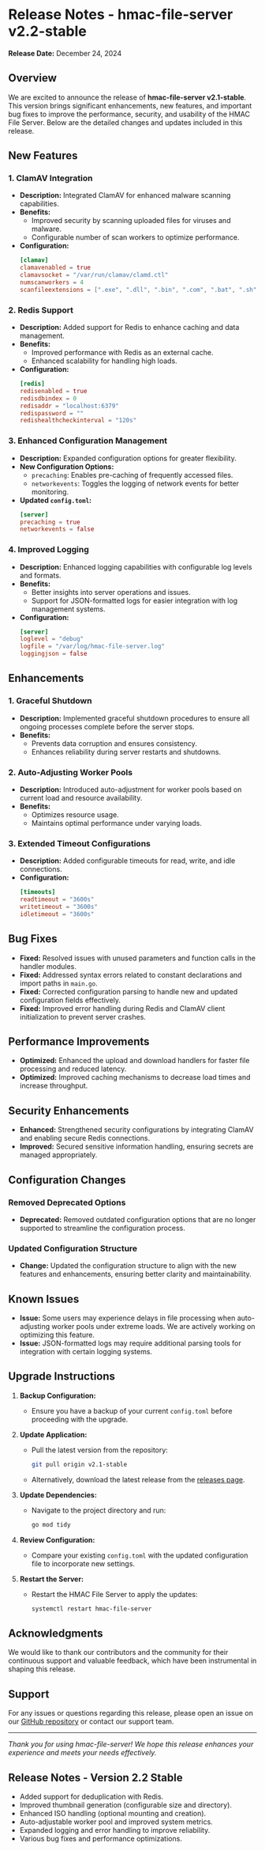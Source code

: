 # Release Notes - hmac-file-server v2.2-stable

**Release Date:** December 24, 2024

## Overview

We are excited to announce the release of **hmac-file-server v2.1-stable**. This version brings significant enhancements, new features, and important bug fixes to improve the performance, security, and usability of the HMAC File Server. Below are the detailed changes and updates included in this release.

## New Features

### 1. **ClamAV Integration**
- **Description:** Integrated ClamAV for enhanced malware scanning capabilities.
- **Benefits:**
  - Improved security by scanning uploaded files for viruses and malware.
  - Configurable number of scan workers to optimize performance.
- **Configuration:**
  ```toml
  [clamav]
  clamavenabled = true
  clamavsocket = "/var/run/clamav/clamd.ctl"
  numscanworkers = 4
  scanfileextensions = [".exe", ".dll", ".bin", ".com", ".bat", ".sh", ".php", ".js"]
  ```

### 2. **Redis Support**
- **Description:** Added support for Redis to enhance caching and data management.
- **Benefits:**
  - Improved performance with Redis as an external cache.
  - Enhanced scalability for handling high loads.
- **Configuration:**
  ```toml
  [redis]
  redisenabled = true
  redisdbindex = 0
  redisaddr = "localhost:6379"
  redispassword = ""
  redishealthcheckinterval = "120s"
  ```

### 3. **Enhanced Configuration Management**
- **Description:** Expanded configuration options for greater flexibility.
- **New Configuration Options:**
  - `precaching`: Enables pre-caching of frequently accessed files.
  - `networkevents`: Toggles the logging of network events for better monitoring.
- **Updated `config.toml`:**
  ```toml
  [server]
  precaching = true
  networkevents = false
  ```

### 4. **Improved Logging**
- **Description:** Enhanced logging capabilities with configurable log levels and formats.
- **Benefits:**
  - Better insights into server operations and issues.
  - Support for JSON-formatted logs for easier integration with log management systems.
- **Configuration:**
  ```toml
  [server]
  loglevel = "debug"
  logfile = "/var/log/hmac-file-server.log"
  loggingjson = false
  ```

## Enhancements

### 1. **Graceful Shutdown**
- **Description:** Implemented graceful shutdown procedures to ensure all ongoing processes complete before the server stops.
- **Benefits:**
  - Prevents data corruption and ensures consistency.
  - Enhances reliability during server restarts and shutdowns.

### 2. **Auto-Adjusting Worker Pools**
- **Description:** Introduced auto-adjustment for worker pools based on current load and resource availability.
- **Benefits:**
  - Optimizes resource usage.
  - Maintains optimal performance under varying loads.

### 3. **Extended Timeout Configurations**
- **Description:** Added configurable timeouts for read, write, and idle connections.
- **Configuration:**
  ```toml
  [timeouts]
  readtimeout = "3600s"
  writetimeout = "3600s"
  idletimeout = "3600s"
  ```

## Bug Fixes

- **Fixed:** Resolved issues with unused parameters and function calls in the handler modules.
- **Fixed:** Addressed syntax errors related to constant declarations and import paths in `main.go`.
- **Fixed:** Corrected configuration parsing to handle new and updated configuration fields effectively.
- **Fixed:** Improved error handling during Redis and ClamAV client initialization to prevent server crashes.

## Performance Improvements

- **Optimized:** Enhanced the upload and download handlers for faster file processing and reduced latency.
- **Optimized:** Improved caching mechanisms to decrease load times and increase throughput.

## Security Enhancements

- **Enhanced:** Strengthened security configurations by integrating ClamAV and enabling secure Redis connections.
- **Improved:** Secured sensitive information handling, ensuring secrets are managed appropriately.

## Configuration Changes

### Removed Deprecated Options
- **Deprecated:** Removed outdated configuration options that are no longer supported to streamline the configuration process.

### Updated Configuration Structure
- **Change:** Updated the configuration structure to align with the new features and enhancements, ensuring better clarity and maintainability.

## Known Issues

- **Issue:** Some users may experience delays in file processing when auto-adjusting worker pools under extreme loads. We are actively working on optimizing this feature.
- **Issue:** JSON-formatted logs may require additional parsing tools for integration with certain logging systems.

## Upgrade Instructions

1. **Backup Configuration:**
   - Ensure you have a backup of your current `config.toml` before proceeding with the upgrade.

2. **Update Application:**
   - Pull the latest version from the repository:
     ```sh
     git pull origin v2.1-stable
     ```
   - Alternatively, download the latest release from the [releases page](https://github.com/PlusOne/hmac-file-server/releases).

3. **Update Dependencies:**
   - Navigate to the project directory and run:
     ```sh
     go mod tidy
     ```

4. **Review Configuration:**
   - Compare your existing `config.toml` with the updated configuration file to incorporate new settings.

5. **Restart the Server:**
   - Restart the HMAC File Server to apply the updates:
     ```sh
     systemctl restart hmac-file-server
     ```

## Acknowledgments

We would like to thank our contributors and the community for their continuous support and valuable feedback, which have been instrumental in shaping this release.

## Support

For any issues or questions regarding this release, please open an issue on our [GitHub repository](https://github.com/PlusOne/hmac-file-server/issues) or contact our support team.

---

*Thank you for using hmac-file-server! We hope this release enhances your experience and meets your needs effectively.*

## Release Notes - Version 2.2 Stable

- Added support for deduplication with Redis.  
- Improved thumbnail generation (configurable size and directory).  
- Enhanced ISO handling (optional mounting and creation).  
- Auto-adjustable worker pool and improved system metrics.  
- Expanded logging and error handling to improve reliability.  
- Various bug fixes and performance optimizations.
